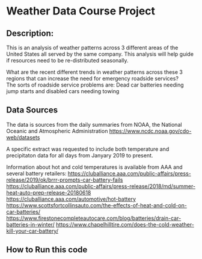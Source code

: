 # Weather Data Course Project 

## Description:
This is an analysis of weather patterns across 3 different areas of the United States all served by the same company. This analysis will help guide if resources need to be re-distributed seasonally. 

What are the recent different trends in weather patterns across these 3 regions that can increase the need for emergency roadside services?  
  The sorts of roadside service problems are:  Dead car batteries needing jump starts and disabled cars needing towing


## Data Sources 
The data is sources from the daily summaries from NOAA, the National Oceanic and Atmospheric Administration
https://www.ncdc.noaa.gov/cdo-web/datasets

A specific extract was requested to include both temperature and precipitaton data for all days from Janyary 2019 to present.


Information about hot and cold temperatures is available from AAA and several battery retailers:
https://cluballiance.aaa.com/public-affairs/press-release/2019/ok/brrr-prompts-car-battery-fails
https://cluballiance.aaa.com/public-affairs/press-release/2018/md/summer-heat-auto-prep-release-20180618
https://cluballiance.aaa.com/automotive/hot-battery
https://www.scottsfortcollinsauto.com/the-effects-of-heat-and-cold-on-car-batteries/
https://www.firestonecompleteautocare.com/blog/batteries/drain-car-batteries-in-winter/
https://www.chapelhilltire.com/does-the-cold-weather-kill-your-car-battery/



## How to Run this code

